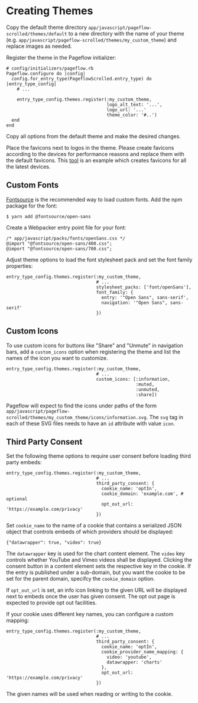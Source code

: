 # Creating Themes

Copy the default theme directory
`app/javascript/pageflow-scrolled/themes/default` to a new directory
with the name of your theme
(e.g. `app/javascript/pageflow-scrolled/themes/my_custom_theme`) and
replace images as needed.

Register the theme in the Pageflow initializer:

    # config/initializers/pageflow.rb
    Pageflow.configure do |config|
      config.for_entry_type(PageflowScrolled.entry_type) do |entry_type_config|
        # ...

        entry_type_config.themes.register(:my_custom_theme,
                                          logo_alt_text: '...',
                                          logo_url: '...'
                                          theme_color: '#..')
      end
    end

Copy all options from the default theme and make the desired changes.

Place the favicons next to logos in the theme. Please create favicons
according to the devices for performance reasons and replace them with
the default favicons.
This [tool](https://realfavicongenerator.net/) is an example which creates favicons
for all the latest devices.

## Custom Fonts

[Fontsource](https://github.com/fontsource/fontsource) is the
recommended way to load custom fonts. Add the npm package for the
font:

    $ yarn add @fontsource/open-sans

Create a Webpacker entry point file for your font:

    /* app/javascript/packs/fonts/openSans.css */
    @import "@fontsource/open-sans/400.css";
    @import "@fontsource/open-sans/700.css";

Adjust theme options to load the font stylesheet pack and set the font
family properties:

    entry_type_config.themes.register(:my_custom_theme,
                                      # ...
                                      stylesheet_packs: ['font/openSans'],
                                      font_family: {
                                        entry: '"Open Sans", sans-serif',
                                        navigation: '"Open Sans", sans-serif'
                                      })

## Custom Icons

To use custom icons for buttons like "Share" and "Unmute" in
navigation bars, add a `custom_icons` option when registering the
theme and list the names of the icon you want to customize.

    entry_type_config.themes.register(:my_custom_theme,
                                      # ...
                                      custom_icons: [:information,
                                                     :muted,
                                                     :unmuted,
                                                     :share])

Pageflow will expect to find the icons under paths of the form
`app/javascript/pageflow-scrolled/themes/my_custom_theme/icons/information.svg`. The
`svg` tag in each of these SVG files needs to have an `id` attribute
with value `icon`.

## Third Party Consent

Set the following theme options to require user consent before loading
third party embeds:

    entry_type_config.themes.register(:my_custom_theme,
                                      # ...
                                      third_party_consent: {
                                        cookie_name: 'optIn',
                                        cookie_domain: 'example.com', # optional
                                        opt_out_url: 'https://example.com/privacy'
                                      })

Set `cookie_name` to the name of a cookie that contains a serialized
JSON object that controls embeds of which providers should be
displayed:

    {"datawrapper": true, "video": true}

The `datawrapper` key is used for the chart content element. The
`video` key controls whether YouTube and Vimeo videos shall be
displayed. Clicking the consent button in a content element sets the
respective key in the cookie. If the entry is published under a
sub-domain, but you want the cookie to be set for the parent domain,
specifcy the `cookie_domain` option.

If `opt_out_url` is set, an info icon linking to the given URL will
be displayed next to embeds once the user has given consent. The opt
out page is expected to provide opt out facilities.

If your cookie uses different key names, you can configure a custom
mapping:

    entry_type_config.themes.register(:my_custom_theme,
                                      # ...
                                      third_party_consent: {
                                        cookie_name: 'optIn',
                                        cookie_provider_name_mapping: {
                                          video: 'youtube',
                                          datawrapper: 'charts'
                                        },
                                        opt_out_url: 'https://example.com/privacy'
                                      })

The given names will be used when reading or writing to the cookie.
